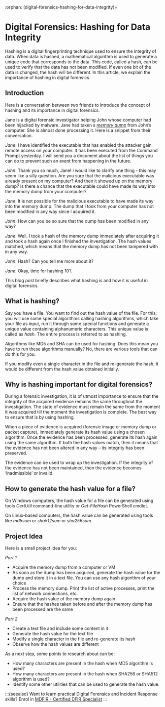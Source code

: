 :orphan:
(digital-forensics-hashing-for-data-integrity)=

# Digital Forensics: Hashing for Data Integrity

Hashing is a digital fingerprinting technique used to ensure the integrity of data. When data is hashed, a mathematical algorithm is used to generate a unique code that corresponds to the data. This code, called a hash, can be used to verify that the data has not been modified. If even one bit of the data is changed, the hash will be different. In this article, we explain the importance of hashing in digital forensics.

## Introduction

Here is a conversation between two friends to introduce the concept of hashing and its importance in digital forensics.

Jane is a digital forensic investigator helping John whose computer had been hijacked by malware. Jane had taken a _[memory dump](uncover-crucial-information-within-memory-dumps)_ from John’s computer. She is almost done processing it. Here is a snippet from their conversation.

_Jane_: I have identified the executable that has enabled the attacker gain remote access on your computer. It has been executed from the Command Prompt yesterday. I will send you a document about the list of things you can do to prevent such an event from happening in the future.

_John_: Thank you so much, Jane! I would like to clarify one thing - this may seem like a silly question. Are you sure that the malicious executable was already present on my computer? And then it showed up on the memory dump? Is there a chance that the executable could have made its way into the memory dump from your computer?

_Jane_: It is not possible for the malicious executable to have made its way into the memory dump. The dump that I took from your computer has not been modified in any way since I acquired it.

_John_: How can you be so sure that the dump has been modified in any way?

_Jane_: Well, I took a hash of the memory dump immediately after acquiring it and took a hash again once I finished the investigation. The hash values matched, which means that the memory dump has not been tampered with in any way.

_John_: Hash? Can you tell me more about it?

_Jane_: Okay, time for hashing 101.

This blog post briefly describes what hashing is and how it is useful in digital forensics.

## What is hashing?

Say you have a file. You want to find out the hash value of the file. For this, you will use some special algorithms calling hashing algorithms, which take your file as input, run it through some special functions and generate a unique value containing alphanumeric characters. This unique value is called as _hash_. The entire process is referred to as hashing.

Algorithms like MD5 and SHA can be used for hashing. Does this mean you have to run these algorithms manually? No, there are various tools that can do this for you.

If you modify even a single character in the file and re-generate the hash, it would be different from the hash value obtained initially.

## Why is hashing important for digital forensics?

During a forensic investigation, it is of utmost importance to ensure that the integrity of the acquired evidence remains the same throughout the investigation. The state of evidence must remain the same from the moment it was acquired till the moment the investigation is complete. The best way to ensure that is by using hashing.

When a piece of evidence is acquired (forensic image or memory dump or packet capture), immediately generate its hash value using a chosen algorithm. Once the evidence has been processed, generate its hash again using the same algorithm. If both the hash values match, then it means that the evidence has not been altered in any way – its integrity has been preserved.

The evidence can be used to wrap up the investigation. If the integrity of the evidence has not been maintained, then the evidence becomes ‘inadmissible’ or invalid.

## How to generate the hash value for a file?

On Windows computers, the hash value for a file can be generated using tools _CertUtil_ command-line utility or _Get-FileHash_ PowerShell cmdlet.

On Linux-based computers, the hash value can be generated using tools like _md5sum_ or _sha512sum_ or _sha256sum_.

## Project Idea

Here is a small project idea for you:

_Part 1_

- Acquire the memory dump from a computer or VM
- As soon as the dump has been acquired, generate the hash value for the dump and store it in a text file. You can use any hash algorithm of your choice
- Process the memory dump. Print the list of active processes, print the list of network connections, etc.
- Acquire the hash value of the memory dump again
- Ensure that the hashes taken before and after the memory dump has been processed are the same

_Part 2_

- Create a text file and include some content in it
- Generate the hash value for the text file
- Modify a single character in the file and re-generate its hash
- Observe how the hash values are different

As a next step, some points to research about can be:

- How many characters are present in the hash when MD5 algorithm is used?
- How many characters are present in the hash when SHA256 or SHA512 algorithm is used?
- Identify some other utilities that can be used to generate the hash value.

:::{seealso}
Want to learn practical Digital Forensics and Incident Response skills? Enrol in [MDFIR - Certified DFIR Specialist](https://www.mosse-institute.com/certifications/mdfir-certified-dfir-specialist.html)
:::
